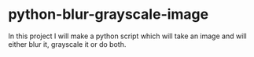 # python-blur-grayscale-image

In this project I will make a python script
which will take an image and will either
blur it, grayscale it or do both.